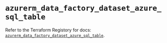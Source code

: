 # `azurerm_data_factory_dataset_azure_sql_table`

Refer to the Terraform Registory for docs: [`azurerm_data_factory_dataset_azure_sql_table`](https://registry.terraform.io/providers/hashicorp/azurerm/3.74.0/docs/resources/data_factory_dataset_azure_sql_table).
